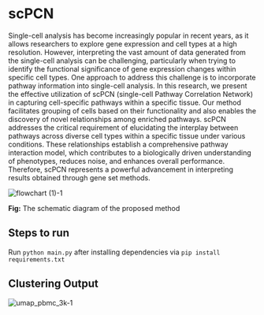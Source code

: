 # scPCN

Single-cell analysis has become increasingly popular in recent years, as it allows researchers to explore gene expression and cell types at a high resolution. However, interpreting the vast amount of data generated from the single-cell analysis can be challenging, particularly when trying to identify the functional significance of gene expression changes within specific cell types. One approach to address this challenge is to incorporate pathway information into single-cell analysis. In this research, we present the effective utilization of scPCN (single-cell Pathway Correlation Network) in capturing cell-specific pathways within a specific tissue. Our method  facilitates grouping of cells based on their functionality and also enables the discovery of novel relationships among enriched pathways. scPCN addresses the critical requirement of elucidating the interplay between pathways across diverse cell types within a specific tissue under various conditions. These relationships establish a comprehensive pathway interaction model, which contributes to a biologically driven understanding of phenotypes, reduces noise, and enhances overall performance. Therefore, scPCN represents a powerful advancement in interpreting results obtained through gene set methods.

![flowchart (1)-1](https://github.com/skshahnawaz/scpcn/assets/52563824/52dd4a1f-e1d3-49ed-9cfb-cd52bf2ba191)

**Fig:** The schematic diagram of the proposed method

## Steps to run
Run `python main.py` after installing dependencies via `pip install requirements.txt`

## Clustering Output

![umap_pbmc_3k-1](https://github.com/skshahnawaz/scpcn/assets/52563824/4493b1c2-49bb-44a0-8621-2466901dbc04)
